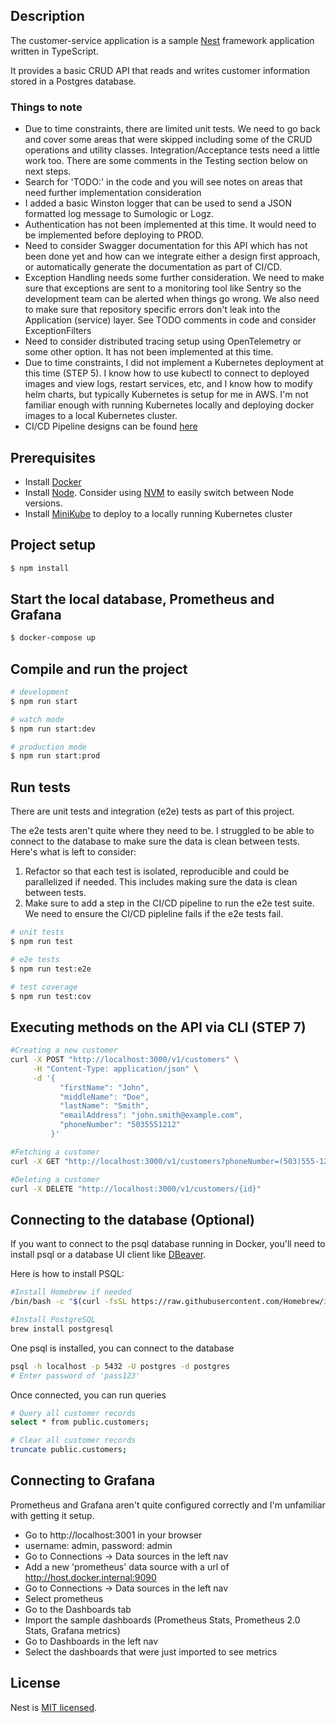 
## Description

The customer-service application is a sample [Nest](https://github.com/nestjs/nest) framework application written in TypeScript.

It provides a basic CRUD API that reads and writes customer information stored in a Postgres database.

### Things to note
- Due to time constraints, there are limited unit tests.  We need to go back and cover some areas that were skipped including some of the CRUD operations and utility classes.  Integration/Acceptance tests need a little work too.  There are some comments in the Testing section below on next steps.
- Search for 'TODO:' in the code and you will see notes on areas that need further implementation consideration
- I added a basic Winston logger that can be used to send a JSON formatted log message to Sumologic or Logz.
- Authentication has not been implemented at this time.  It would need to be implemented before deploying to PROD.
- Need to consider Swagger documentation for this API which has not been done yet and how can we integrate either a design first approach, or automatically generate the documentation as part of CI/CD.
- Exception Handling needs some further consideration.  We need to make sure that exceptions are sent to a monitoring tool like Sentry so the development team can be alerted when things go wrong.  We also need to make sure that repository specific errors don't leak into the Application (service) layer.  See TODO comments in code and consider ExceptionFilters
- Need to consider distributed tracing setup using OpenTelemetry or some other option.  It has not been implemented at this time.
- Due to time constraints, I did not implement a Kubernetes deployment at this time (STEP 5).  I know how to use kubectl to connect to deployed images and view logs, restart services, etc, and I know how to modify helm charts, but typically Kubernetes is setup for me in AWS.  I'm not familiar enough with running Kubernetes locally and deploying docker images to a local Kubernetes cluster.
- CI/CD Pipeline designs can be found [here](CI-CD/ci-cd-pipeline.md)

## Prerequisites
- Install [Docker](https://www.docker.com/)
- Install [Node](https://nodejs.org/en/download/package-manager).  Consider using [NVM](https://github.com/nvm-sh/nvm) to easily switch between Node versions.
- Install [MiniKube](https://minikube.sigs.k8s.io/docs/) to deploy to a locally running Kubernetes cluster

## Project setup
```bash
$ npm install
```

## Start the local database, Prometheus and Grafana
```bash
$ docker-compose up
```

## Compile and run the project

```bash
# development
$ npm run start

# watch mode
$ npm run start:dev

# production mode
$ npm run start:prod
```

## Run tests
There are unit tests and integration (e2e) tests as part of this project.

The e2e tests aren't quite where they need to be.  I struggled to be able to connect to the database to make sure the data is clean between tests.  Here's what is left to consider:
1. Refactor so that each test is isolated, reproducible and could be parallelized if needed.  This includes making sure the data is clean between tests.
2. Make sure to add a step in the CI/CD pipeline to run the e2e test suite.  We need to ensure the CI/CD pipleline fails if the e2e tests fail.

```bash
# unit tests
$ npm run test

# e2e tests
$ npm run test:e2e

# test coverage
$ npm run test:cov
```

## Executing methods on the API via CLI (STEP 7)
```bash
#Creating a new customer
curl -X POST "http://localhost:3000/v1/customers" \
     -H "Content-Type: application/json" \
     -d '{
           "firstName": "John",
           "middleName": "Doe",
           "lastName": "Smith",
           "emailAddress": "john.smith@example.com",
           "phoneNumber": "5035551212"
         }'

#Fetching a customer
curl -X GET "http://localhost:3000/v1/customers?phoneNumber=(503)555-1212"

#Deleting a customer
curl -X DELETE "http://localhost:3000/v1/customers/{id}"
```

## Connecting to the database (Optional)
If you want to connect to the psql database running in Docker, you'll need to install psql or a database UI client like [DBeaver](https://dbeaver.io/download/).  

Here is how to install PSQL:
```bash
#Install Homebrew if needed
/bin/bash -c "$(curl -fsSL https://raw.githubusercontent.com/Homebrew/install/HEAD/install.sh)"

#Install PostgreSQL
brew install postgresql
```

One psql is installed, you can connect to the database
```bash
psql -h localhost -p 5432 -U postgres -d postgres
# Enter password of 'pass123'
```
Once connected, you can run queries
```bash
# Query all customer records
select * from public.customers;

# Clear all customer records
truncate public.customers;
```

## Connecting to Grafana
Prometheus and Grafana aren't quite configured correctly and I'm unfamiliar with getting it setup.
- Go to http://localhost:3001 in your browser
- username: admin, password: admin
- Go to Connections -> Data sources in the left nav
- Add a new 'prometheus' data source with a url of http://host.docker.internal:9090
- Go to Connections -> Data sources in the left nav
- Select prometheus
- Go to the Dashboards tab
- Import the sample dashboards (Prometheus Stats, Prometheus 2.0 Stats, Grafana metrics)
- Go to Dashboards in the left nav
- Select the dashboards that were just imported to see metrics

## License

Nest is [MIT licensed](https://github.com/nestjs/nest/blob/master/LICENSE).
